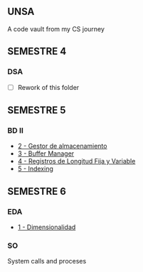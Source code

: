 ## UNSA
A code vault from my CS journey

## SEMESTRE 4
### DSA
- [ ] Rework of this folder
  
## SEMESTRE 5
### BD II
- [2 - Gestor de almacenamiento](https://github.com/croko22/CS-UNSA/tree/main/3%20BD2/2%20-%20Gestor%20de%20almacenamiento)
- [3 - Buffer Manager](https://github.com/croko22/CS-UNSA/tree/main/3%20BD2/3%20-%20Buffer%20Manager)
- [4 - Registros de Longitud Fija y Variable](https://github.com/croko22/CS-UNSA/tree/main/3%20BD2/4%20-%20Registros%20de%20Longitud%20Fija%20y%20Variable)
- [5 - Indexing](https://github.com/croko22/CS-UNSA/tree/main/3%20BD2/5%20-%20Indexing)

## SEMESTRE 6
### EDA
- [1 - Dimensionalidad](https://github.com/croko22/CS-UNSA/tree/main/4%20EDA/LAB%20-%201%20-%20Dimensionalidad)
### SO
System calls and proceses 
